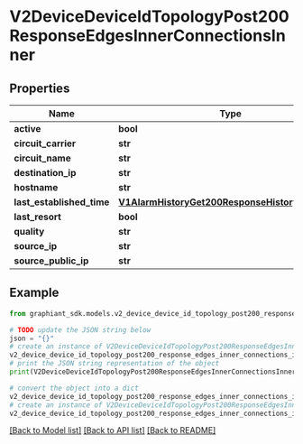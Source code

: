 # V2DeviceDeviceIdTopologyPost200ResponseEdgesInnerConnectionsInner


## Properties

Name | Type | Description | Notes
------------ | ------------- | ------------- | -------------
**active** | **bool** |  | [optional] 
**circuit_carrier** | **str** |  | [optional] 
**circuit_name** | **str** |  | [optional] 
**destination_ip** | **str** |  | [optional] 
**hostname** | **str** |  | [optional] 
**last_established_time** | [**V1AlarmHistoryGet200ResponseHistoryInnerTime**](V1AlarmHistoryGet200ResponseHistoryInnerTime.md) |  | [optional] 
**last_resort** | **bool** |  | [optional] 
**quality** | **str** |  | [optional] 
**source_ip** | **str** |  | [optional] 
**source_public_ip** | **str** |  | [optional] 

## Example

```python
from graphiant_sdk.models.v2_device_device_id_topology_post200_response_edges_inner_connections_inner import V2DeviceDeviceIdTopologyPost200ResponseEdgesInnerConnectionsInner

# TODO update the JSON string below
json = "{}"
# create an instance of V2DeviceDeviceIdTopologyPost200ResponseEdgesInnerConnectionsInner from a JSON string
v2_device_device_id_topology_post200_response_edges_inner_connections_inner_instance = V2DeviceDeviceIdTopologyPost200ResponseEdgesInnerConnectionsInner.from_json(json)
# print the JSON string representation of the object
print(V2DeviceDeviceIdTopologyPost200ResponseEdgesInnerConnectionsInner.to_json())

# convert the object into a dict
v2_device_device_id_topology_post200_response_edges_inner_connections_inner_dict = v2_device_device_id_topology_post200_response_edges_inner_connections_inner_instance.to_dict()
# create an instance of V2DeviceDeviceIdTopologyPost200ResponseEdgesInnerConnectionsInner from a dict
v2_device_device_id_topology_post200_response_edges_inner_connections_inner_from_dict = V2DeviceDeviceIdTopologyPost200ResponseEdgesInnerConnectionsInner.from_dict(v2_device_device_id_topology_post200_response_edges_inner_connections_inner_dict)
```
[[Back to Model list]](../README.md#documentation-for-models) [[Back to API list]](../README.md#documentation-for-api-endpoints) [[Back to README]](../README.md)


